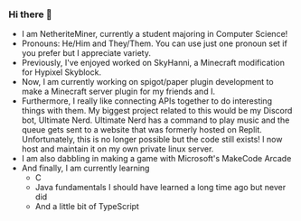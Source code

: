 ### Hi there 👋

- I am NetheriteMiner, currently a student majoring in Computer Science!
- Pronouns: He/Him and They/Them. You can use just one pronoun set if you prefer but I appreciate variety.
- Previously, I've enjoyed worked on SkyHanni, a Minecraft modification for Hypixel Skyblock.
- Now, I am currently working on spigot/paper plugin development to make a Minecraft server plugin for my friends and I.
- Furthermore, I really like connecting APIs together to do interesting things with them. My biggest project related to this would be my Discord bot, Ultimate Nerd. Ultimate Nerd has a command to play music and the queue gets sent to a website that was formerly hosted on Replit. Unfortunately, this is no longer possible but the code still exists! I now host and maintain it on my own private linux server.
- I am also dabbling in making a game with Microsoft's MakeCode Arcade
- And finally, I am currently learning
    - C
    - Java fundamentals I should have learned a long time ago but never did
    - And a little bit of TypeScript
<!--
**NetheriteMiner/NetheriteMiner** is a ✨ _special_ ✨ repository because its `README.md` (this file) appears on your GitHub profile.

Here are some ideas to get you started:

- 🔭 I’m currently working on ...
- 🌱 I’m currently learning ...
- 👯 I’m looking to collaborate on ...
- 🤔 I’m looking for help with ...
- 💬 Ask me about ...
- 📫 How to reach me: ...
- 😄 Pronouns: ...
- ⚡ Fun fact: ...
-->

